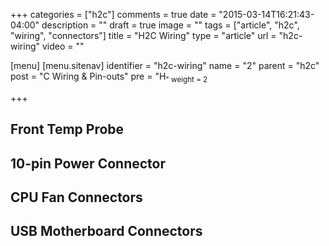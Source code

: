 +++
categories = ["h2c"]
comments = true
date = "2015-03-14T16:21:43-04:00"
description = ""
draft = true
image = ""
tags = ["article", "h2c", "wiring", "connectors"]
title = "H2C Wiring"
type = "article"
url = "h2c-wiring"
video = ""

[menu]
  [menu.sitenav]
    identifier = "h2c-wiring"
    name = "2"
    parent = "h2c"
    post = "</sub>C Wiring & Pin-outs"
    pre = "H<sub>"
    weight = 2

+++

## Front Temp Probe

## 10-pin Power Connector

## CPU Fan Connectors

## USB Motherboard Connectors

